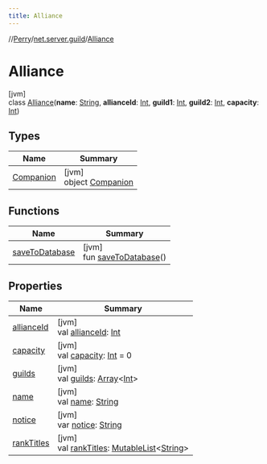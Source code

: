 ```yaml
---
title: Alliance
---
```

//[Perry](../../../index.html)/[net.server.guild](../index.html)/[Alliance](index.html)



# Alliance



[jvm]\
class [Alliance](index.html)(**name**: [String](https://kotlinlang.org/api/latest/jvm/stdlib/kotlin/-string/index.html), **allianceId**: [Int](https://kotlinlang.org/api/latest/jvm/stdlib/kotlin/-int/index.html), **guild1**: [Int](https://kotlinlang.org/api/latest/jvm/stdlib/kotlin/-int/index.html), **guild2**: [Int](https://kotlinlang.org/api/latest/jvm/stdlib/kotlin/-int/index.html), **capacity**: [Int](https://kotlinlang.org/api/latest/jvm/stdlib/kotlin/-int/index.html))



## Types


| Name | Summary |
|---|---|
| [Companion](-companion/index.html) | [jvm]<br>object [Companion](-companion/index.html) |


## Functions


| Name | Summary |
|---|---|
| [saveToDatabase](save-to-database.html) | [jvm]<br>fun [saveToDatabase](save-to-database.html)() |


## Properties


| Name | Summary |
|---|---|
| [allianceId](alliance-id.html) | [jvm]<br>val [allianceId](alliance-id.html): [Int](https://kotlinlang.org/api/latest/jvm/stdlib/kotlin/-int/index.html) |
| [capacity](capacity.html) | [jvm]<br>val [capacity](capacity.html): [Int](https://kotlinlang.org/api/latest/jvm/stdlib/kotlin/-int/index.html) = 0 |
| [guilds](guilds.html) | [jvm]<br>val [guilds](guilds.html): [Array](https://kotlinlang.org/api/latest/jvm/stdlib/kotlin/-array/index.html)<[Int](https://kotlinlang.org/api/latest/jvm/stdlib/kotlin/-int/index.html)> |
| [name](name.html) | [jvm]<br>val [name](name.html): [String](https://kotlinlang.org/api/latest/jvm/stdlib/kotlin/-string/index.html) |
| [notice](notice.html) | [jvm]<br>var [notice](notice.html): [String](https://kotlinlang.org/api/latest/jvm/stdlib/kotlin/-string/index.html) |
| [rankTitles](rank-titles.html) | [jvm]<br>val [rankTitles](rank-titles.html): [MutableList](https://kotlinlang.org/api/latest/jvm/stdlib/kotlin.collections/-mutable-list/index.html)<[String](https://kotlinlang.org/api/latest/jvm/stdlib/kotlin/-string/index.html)> |

